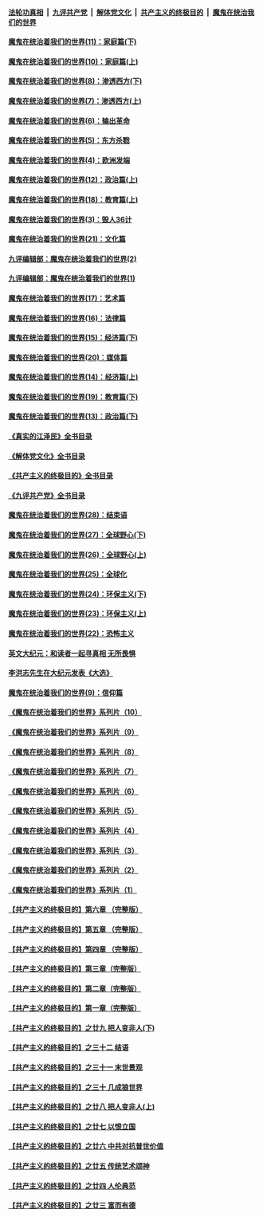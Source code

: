 ####  [法轮功真相](../../../../basic/blob/master/README.md?t=12160531) &nbsp;|&nbsp; [九评共产党](../../../../9ping.md/blob/master/README.md?t=12160531) &nbsp;|&nbsp; [解体党文化](../../../../jtdwh.md/blob/master/README.md?t=12160531)  &nbsp;|&nbsp; [共产主义的终极目的](../../../../gczydzjmd.md/blob/master/README.md?t=12160531) &nbsp;|&nbsp; [魔鬼在统治我们的世界](../../../../mgztzwmdsj.md/blob/master/README.md?t=12160531) 

#### [魔鬼在统治着我们的世界(11)：家庭篇(下)](../pages/nsc422/n10440961.md?t=12160531) 

#### [魔鬼在统治着我们的世界(10)：家庭篇(上)](../pages/nsc422/n10435448.md?t=12160531) 

#### [魔鬼在统治着我们的世界(8)：渗透西方(下)](../pages/nsc422/n10429603.md?t=12160531) 

#### [魔鬼在统治着我们的世界(7)：渗透西方(上)](../pages/nsc422/n10426013.md?t=12160531) 

#### [魔鬼在统治着我们的世界(6)：输出革命](../pages/nsc422/n10421536.md?t=12160531) 

#### [魔鬼在统治着我们的世界(5)：东方杀戮](../pages/nsc422/n10417707.md?t=12160531) 

#### [魔鬼在统治着我们的世界(4)：欧洲发端](../pages/nsc422/n10414890.md?t=12160531) 

#### [魔鬼在统治着我们的世界(12)：政治篇(上)](../pages/nsc422/n10444576.md?t=12160531) 

#### [魔鬼在统治着我们的世界(18)：教育篇(上)](../pages/nsc422/n10526970.md?t=12160531) 

#### [魔鬼在统治着我们的世界(3)：毁人36计](../pages/nsc422/n10411583.md?t=12160531) 

#### [魔鬼在统治着我们的世界(21)：文化篇](../pages/nsc422/n10597706.md?t=12160531) 

#### [九评编辑部：魔鬼在统治着我们的世界(2)](../pages/nsc422/n10410036.md?t=12160531) 

#### [九评编辑部：魔鬼在统治着我们的世界(1)](../pages/nsc422/n10406825.md?t=12160531) 

#### [魔鬼在统治着我们的世界(17)：艺术篇](../pages/nsc422/n10499093.md?t=12160531) 

#### [魔鬼在统治着我们的世界(16)：法律篇](../pages/nsc422/n10485969.md?t=12160531) 

#### [魔鬼在统治着我们的世界(15)：经济篇(下)](../pages/nsc422/n10469975.md?t=12160531) 

#### [魔鬼在统治着我们的世界(20)：媒体篇](../pages/nsc422/n10586579.md?t=12160531) 

#### [魔鬼在统治着我们的世界(14)：经济篇(上)](../pages/nsc422/n10457370.md?t=12160531) 

#### [魔鬼在统治着我们的世界(19)：教育篇(下)](../pages/nsc422/n10564808.md?t=12160531) 

#### [魔鬼在统治着我们的世界(13)：政治篇(下)](../pages/nsc422/n10448270.md?t=12160531) 

#### [《真实的江泽民》全书目录](../pages/nsc422/n13721399.md?t=12160531) 

#### [《解体党文化》全书目录](../pages/nsc422/n13721157.md?t=12160531) 

#### [《共产主义的终极目的》全书目录](../pages/nsc422/n13721048.md?t=12160531) 

#### [《九评共产党》全书目录](../pages/nsc422/n13708085.md?t=12160531) 

#### [魔鬼在统治着我们的世界(28)：结束语](../pages/nsc422/n10936246.md?t=12160531) 

#### [魔鬼在统治着我们的世界(27)：全球野心(下)](../pages/nsc422/n10928319.md?t=12160531) 

#### [魔鬼在统治着我们的世界(26)：全球野心(上)](../pages/nsc422/n10900318.md?t=12160531) 

#### [魔鬼在统治着我们的世界(25)：全球化](../pages/nsc422/n10788205.md?t=12160531) 

#### [魔鬼在统治着我们的世界(24)：环保主义(下)](../pages/nsc422/n10695307.md?t=12160531) 

#### [魔鬼在统治着我们的世界(23)：环保主义(上)](../pages/nsc422/n10688613.md?t=12160531) 

#### [魔鬼在统治着我们的世界(22)：恐怖主义](../pages/nsc422/n10614727.md?t=12160531) 

#### [英文大纪元：和读者一起寻真相 无所畏惧](../pages/nsc422/n12542027.md?t=12160531) 

#### [李洪志先生在大纪元发表《大选》](../pages/nsc422/n12534746.md?t=12160531) 

#### [魔鬼在统治着我们的世界(9)：信仰篇](../pages/nsc422/n10432159.md?t=12160531) 

#### [《魔鬼在统治着我们的世界》系列片（10）](../pages/nsc422/n12292670.md?t=12160531) 

#### [《魔鬼在统治着我们的世界》系列片（9）](../pages/nsc422/n12290859.md?t=12160531) 

#### [《魔鬼在统治着我们的世界》系列片（8）](../pages/nsc422/n12287445.md?t=12160531) 

#### [《魔鬼在统治着我们的世界》系列片（7）](../pages/nsc422/n12283425.md?t=12160531) 

#### [《魔鬼在统治着我们的世界》系列片（6）](../pages/nsc422/n12282314.md?t=12160531) 

#### [《魔鬼在统治着我们的世界》系列片（5）](../pages/nsc422/n12281419.md?t=12160531) 

#### [《魔鬼在统治着我们的世界》系列片（4）](../pages/nsc422/n12274024.md?t=12160531) 

#### [《魔鬼在统治着我们的世界》系列片（3）](../pages/nsc422/n12271322.md?t=12160531) 

#### [《魔鬼在统治着我们的世界》系列片（2）](../pages/nsc422/n12269049.md?t=12160531) 

#### [《魔鬼在统治着我们的世界》系列片（1）](../pages/nsc422/n12267575.md?t=12160531) 

#### [【共产主义的终极目的】第六章 （完整版）](../pages/nsc422/n11428913.md?t=12160531) 

#### [【共产主义的终极目的】第五章 （完整版）](../pages/nsc422/n11428912.md?t=12160531) 

#### [【共产主义的终极目的】第四章 （完整版）](../pages/nsc422/n11428907.md?t=12160531) 

#### [【共产主义的终极目的】第三章（完整版）](../pages/nsc422/n11428848.md?t=12160531) 

#### [【共产主义的终极目的】第二章（完整版）](../pages/nsc422/n11428831.md?t=12160531) 

#### [【共产主义的终极目的】第一章（完整版）](../pages/nsc422/n11417651.md?t=12160531) 

#### [【共产主义的终极目的】之廿九 把人变非人(下)](../pages/nsc422/n11344140.md?t=12160531) 

#### [【共产主义的终极目的】之三十二 结语](../pages/nsc422/n11360535.md?t=12160531) 

#### [【共产主义的终极目的】之三十一 末世景观](../pages/nsc422/n11351129.md?t=12160531) 

#### [【共产主义的终极目的】之三十 几成狼世界](../pages/nsc422/n11348280.md?t=12160531) 

#### [【共产主义的终极目的】之廿八 把人变非人(上)](../pages/nsc422/n11340492.md?t=12160531) 

#### [【共产主义的终极目的】之廿七 以恨立国](../pages/nsc422/n11336944.md?t=12160531) 

#### [【共产主义的终极目的】之廿六 中共对抗普世价值](../pages/nsc422/n11324785.md?t=12160531) 

#### [【共产主义的终极目的】之廿五 传统艺术颂神](../pages/nsc422/n11296396.md?t=12160531) 

#### [【共产主义的终极目的】之廿四 人伦典范](../pages/nsc422/n11296397.md?t=12160531) 

#### [【共产主义的终极目的】之廿三 富而有德](../pages/nsc422/n11283598.md?t=12160531) 

